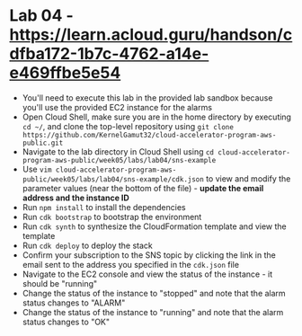 # Lab 04 - https://learn.acloud.guru/handson/cdfba172-1b7c-4762-a14e-e469ffbe5e54

* You'll need to execute this lab in the provided lab sandbox because you'll use the provided EC2 instance for the alarms
* Open Cloud Shell, make sure you are in the home directory by executing `cd ~/`, and clone the top-level repository using `git clone https://github.com/KernelGamut32/cloud-accelerator-program-aws-public.git`
* Navigate to the lab directory in Cloud Shell using `cd cloud-accelerator-program-aws-public/week05/labs/lab04/sns-example`
* Use `vim cloud-accelerator-program-aws-public/week05/labs/lab04/sns-example/cdk.json` to view and modify the parameter values (near the bottom of the file) - **update the email address and the instance ID**
* Run `npm install` to install the dependencies
* Run `cdk bootstrap` to bootstrap the environment
* Run `cdk synth` to synthesize the CloudFormation template and view the template
* Run `cdk deploy` to deploy the stack
* Confirm your subscription to the SNS topic by clicking the link in the email sent to the address you specified in the `cdk.json` file
* Navigate to the EC2 console and view the status of the instance - it should be "running"
* Change the status of the instance to "stopped" and note that the alarm status changes to "ALARM"
* Change the status of the instance to "running" and note that the alarm status changes to "OK"
